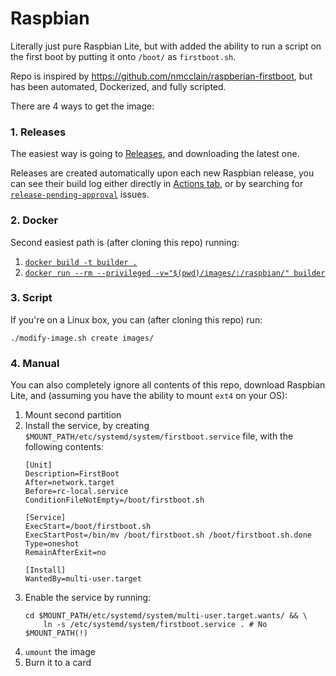 Raspbian
=========

Literally just pure Raspbian Lite, but with added the ability to run a script on the first boot by putting it onto `/boot/` as `firstboot.sh`.

Repo is inspired by https://github.com/nmcclain/raspberian-firstboot, but has been automated, Dockerized, and fully scripted.

There are 4 ways to get the image:


### 1. Releases

The easiest way is going to [Releases], and downloading the latest one.

Releases are created automatically upon each new Raspbian release, you can see their build log either directly in [Actions tab][actions], or by searching for [`release-pending-approval`][issues] issues. 

[Releases]: https://github.com/meeDamian/raspbian/releases
[actions]: https://github.com/meeDamian/raspbian/actions
[issues]: https://github.com/meeDamian/raspbian/issues?q=is%3Aissue+sort%3Aupdated-desc+label%3Arelease-pending-approval+


### 2. Docker

Second easiest path is (after cloning this repo) running:

1. [`docker build -t builder .`][docker-build]
1. [`docker run --rm --privileged -v="$(pwd)/images/:/raspbian/" builder`][docker-run]

[docker-build]: https://github.com/meeDamian/raspbian/blob/731a1681e0f9dd9ba8b02b810bb473c286b405e7/.github/workflows/release.yml#L34
[docker-run]: https://github.com/meeDamian/raspbian/blob/731a1681e0f9dd9ba8b02b810bb473c286b405e7/.github/workflows/release.yml#L40


### 3. Script

If you're on a Linux box, you can (after cloning this repo) run:

```shell script
./modify-image.sh create images/
```


### 4. Manual

You can also completely ignore all contents of this repo, download Raspbian Lite, and (assuming you have the ability to mount `ext4` on your OS):

1. Mount second partition
1. Install the service, by creating `$MOUNT_PATH/etc/systemd/system/firstboot.service` file, with the following contents:
    ```unit file (systemd)
    [Unit]
    Description=FirstBoot
    After=network.target
    Before=rc-local.service
    ConditionFileNotEmpty=/boot/firstboot.sh
    
    [Service]
    ExecStart=/boot/firstboot.sh
    ExecStartPost=/bin/mv /boot/firstboot.sh /boot/firstboot.sh.done
    Type=oneshot
    RemainAfterExit=no
    
    [Install]
    WantedBy=multi-user.target
    ```
1. Enable the service by running:
    ```shell script
    cd $MOUNT_PATH/etc/systemd/system/multi-user.target.wants/ && \
        ln -s /etc/systemd/system/firstboot.service . # No $MOUNT_PATH(!)
    ```
1. `umount` the image
1. Burn it to a card
